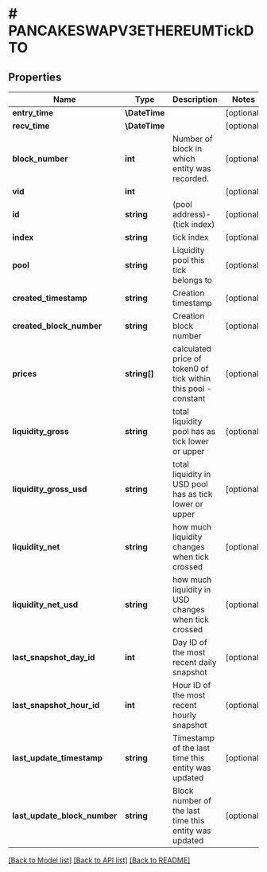 # # PANCAKESWAPV3ETHEREUMTickDTO

## Properties

Name | Type | Description | Notes
------------ | ------------- | ------------- | -------------
**entry_time** | **\DateTime** |  | [optional]
**recv_time** | **\DateTime** |  | [optional]
**block_number** | **int** | Number of block in which entity was recorded. | [optional]
**vid** | **int** |  | [optional]
**id** | **string** | (pool address)-(tick index) | [optional]
**index** | **string** | tick index | [optional]
**pool** | **string** | Liquidity pool this tick belongs to | [optional]
**created_timestamp** | **string** | Creation timestamp | [optional]
**created_block_number** | **string** | Creation block number | [optional]
**prices** | **string[]** | calculated price of token0 of tick within this pool - constant | [optional]
**liquidity_gross** | **string** | total liquidity pool has as tick lower or upper | [optional]
**liquidity_gross_usd** | **string** | total liquidity in USD pool has as tick lower or upper | [optional]
**liquidity_net** | **string** | how much liquidity changes when tick crossed | [optional]
**liquidity_net_usd** | **string** | how much liquidity in USD changes when tick crossed | [optional]
**last_snapshot_day_id** | **int** | Day ID of the most recent daily snapshot | [optional]
**last_snapshot_hour_id** | **int** | Hour ID of the most recent hourly snapshot | [optional]
**last_update_timestamp** | **string** | Timestamp of the last time this entity was updated | [optional]
**last_update_block_number** | **string** | Block number of the last time this entity was updated | [optional]

[[Back to Model list]](../../README.md#models) [[Back to API list]](../../README.md#endpoints) [[Back to README]](../../README.md)
